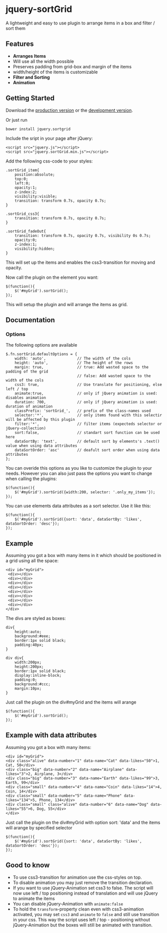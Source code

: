 # jquery-sortGrid

A lightweight and easy to use plugin to arrange items in a box and filter / sort them

## Features

 - **Arranges Items**
  - Will use all the width possible
  - Preserves padding from grid-box and margin of the items
  - width/height of the items is customizable
 - **Filter and Sorting**
 - **Animation**

## Getting Started
Download the [production version][min] or the [development version][max].

[min]: https://raw.github.com/ulima/jquery-sortGrid/master/dist/sortGrid.min.js
[max]: https://raw.github.com/ulima/jquery-sortGrid/master/dist/sortGrid.js

Or just run

    bower install jquery.sortgrid

Include the sript in your page after jQuery:

    <script src="jquery.js"></script>
    <script src="jquery.sortGrid.min.js"></script>

Add the following css-code to your styles:

	.sortGrid_item{
	    position:absolute;
	    top:0;
	    left:0;
	    opacity:1;
	    z-index:2;
	    visibility:visible;
	    transition: transform 0.7s, opacity 0.7s;
	}
	
	.sortGrid_css3{
	    transition: transform 0.7s, opacity 0.7s;
	}
	
	.sortGrid_fadeOut{
	    transition: transform 0.7s, opacity 0.7s, visibility 0s 0.7s;
	    opacity:0;
	    z-index:1;
	    visibility:hidden;
	}

This will set up the items and enables the css3-transition for moving and opacity.

Now call the plugin on the element you want:

    $(function(){
        $('#myGrid').sortGrid();
    });


This will setup the plugin and will arrange the items as grid.

## Documentation

### Options
The following options are available

    $.fn.sortGrid.defaultOptions = {
        width: 'auto',				// The width of the cols
        height: 'auto',				// The height of the rows
        margin: true,				// true: Add wasted space to the padding of the grid
									// false: Add wasted space to the width of the cols
        css3: true,					// Use translate for positioning, else left / top
        animate:true,				// only if jQuery animation is used: disables animation
        duration: 700,				// only if jQuery animation is used: duration of animation
        classPrefix: 'sortGrid_',	// prefix of the class-names used
        selector:'*',				// only items found with this selectir will be affected by this plugin
        filter:'*',					// filter items (expecteds selector or jQuery-collection)
        sort:false,					// standart sort function can be used here
        dataSortBy: 'text',			// default sort by elements's .text() value when using data attributes
        dataSortOrder: 'asc'		// deafult sort order when using data attributes
    };

You can overide this options as you like to customize the plugin to your needs.
However you can also just pass the options you want to change when calling the plugins:

    $(function(){
        $('#myGrid').sortGrid({width:200, selector: '.only_my_items'});
    });

You can use elements data attributes as a sort selector. Use it like this:

    $(function(){
        $('#myGrid').sortGrid({sort: 'data', dataSortBy: 'likes', dataSortOrder: 'desc'});
    });

## Example

Assuming you got a box with many items in it which should be positioned in a grid using all the space:

    <div id="myGrid">
     <div></div>
     <div></div>
     <div></div>
     <div></div>
     <div></div>
     <div></div>
     <div></div>
     <div></div>
    </div>

The divs are styled as boxes:

	div{
	    height:auto;
	    background:#eee;
	    border:1px solid black;
	    padding:40px;
	}
	
	div div{
	    width:200px;
	    height:200px;
	    border:1px solid black;
	    display:inline-block;
	    padding:0;
	    background:#ccc;
	    margin:10px;
	}

Just call the plugin on the div#myGrid and the items will arange

    $(function(){
        $('#myGrid').sortGrid();
    });

## Example with data attributes

Assuming you got a box with many items:

    <div id="myGrid">
    <div class="alive" data-number="1" data-name="Cat" data-likes="50">1, Cat, 50</div>
    <div class="big" data-number="2" data-name="Airplane" data-likes="3">2, Airplane, 3</div>
    <div class="big" data-number="3" data-name="Earth" data-likes="99">3, Earth, 99</div>
    <div class="small" data-number="4" data-name="Coin" data-likes="14">4, Coin, 14</div>
    <div class="small" data-number="5" data-name="Phone" data-likes="134">5, Phone, 134</div>
    <div class="small" class="alive" data-number="6" data-name="Dog" data-likes="55">6, Dog, 55</div>
    </div>

Just call the plugin on the div#myGrid with option sort: 'data' and the items will arange by specified selector

    $(function(){
        $('#myGrid').sortGrid({sort: 'data', dataSortBy: 'likes', dataSortOrder: 'desc'});
    });

## Good to know

 - To use css3-transition for animation use the css-styles on top.  
 - To disable animation you may just remove the transition declaration.  
 - If you want to use jQuery-Animation set css3 to false. The script will now use left / top positioning instead of translation and will use jQuery to animate the items
 - You can disable jQuery-Animation with `animate:false`
 - To hold the `transform`-property clean even with css3-animation activated, you may set `css3` and `animate` to `false` and still use transition in your css. This way the script uses left / top - positioning without jQuery-Animation but the boxes will still be animated with transition.